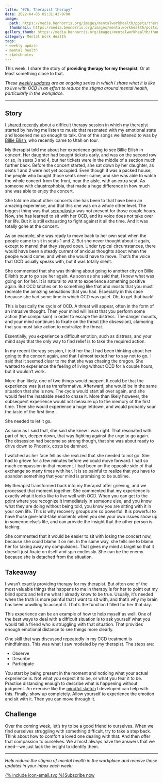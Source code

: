 ```yaml
---
title: "#76: Therapist therapy"
date: 2022-04-05 09:31:43-0700
image: 
  path: https://media.bennorris.org/images/mentalworkhealth/posts/therapist-therapy.jpg
  thumbnail: https://media.bennorris.org/images/mentalworkhealth/posts/thumbnails/therapist-therapy.jpg
gallery_thumb: https://media.bennorris.org/images/mentalworkhealth/thumbs/therapist-therapy.jpg
category: Mental Work Health
tags:
- weekly update
- mental health
- sketchnotes
---
```


This week, I share the story of **providing therapy for my therapist**. Or at least something close to that.

_These [weekly updates](https://bennorris.org/tags/weekly-update/) are an ongoing series in which I share what it is like to live with OCD in an effort to reduce the stigma around mental health, particularly in the workplace._

***

## Story

I [shared recently](https://bennorris.org/2022/03/26/playing-first-base) about a difficult therapy session in which my therapist started by having me listen to music that resonated with my emotional state and loosened me up enough to talk. One of the songs we listened to was by [Billie Eilish](https://en.wikipedia.org/wiki/Billie_Eilish), who recently came to Utah on tour.

My therapist told me about her experience going to see Billie Eilish in concert. Her daughter had bought tickets early, and was on the second row or so, in seats 3 and 4, but her tickets were in the middle of a section much further back. Before the concert started, she sat down by her daughter, as seats 1 and 2 were not yet occupied. Even though it was a packed house, the people who bought those seats never came, and she was able to watch the whole concert from the front, near the aisle, with an extra seat. As someone with claustrophobia, that made a huge difference in how much she was able to enjoy the concert.

She told me about other concerts she has been to that have been an amazing experience, and that this one was on a whole other level. The biggest thing was that [scrupulosity](https://en.wikipedia.org/wiki/Scrupulosity) was not present for those couple hours. Now, she has learned to sit with her OCD, and its voice does not take over her life. But it is still exhausting to fight against it all the time. And it was totally gone at the concert.

As an example, she was ready to move back to her own seat when the people came to sit in seats 1 and 2. But she never thought about it again, except to marvel that they stayed open. Under typical circumstances, there would have been a steady current of anxious thoughts about when the people would come, and when she would have to move. That’s the voice that OCD usually speaks with, but it was totally silent.

She commented that she was thinking about going to another city on Billie Eilish’s tour to go see her again. As soon as she said that, I knew what was going on for her. It is natural to want to experience something positive again. But OCD latches on to something like that and insists that you must recreate the amazing sensations that you had. Especially in this case because she had some time in which OCD was quiet. Oh, to get that back!

This is basically the cycle of OCD. A threat will appear, often in the form of an intrusive thought. Then your mind will insist that you perform some action (the compulsion) in order to escape the distress. The danger mounts, and your mind continues to fixate on the threat (the obsession), clamoring that you must take action to neutralize the threat.

Essentially, you experience a difficult emotion, such as distress, and your mind says that the only way to find relief is to take the required action.

In my recent therapy session, I told her that I had been thinking about her going to the concert again, and that I almost texted her to say not to go. I said that it seemed clear to me that she was chasing the dragon. She wanted to experience the feeling of living without OCD for a couple hours, but it wouldn’t work. 

More than likely, one of two things would happen. It could be that the experience was just as transformative. Afterward, she would be in the same situation that she is now. The cycle would start all over again, and she would feel the insatiable need to chase it. More than likely however, the subsequent experience would not measure up to the memory of the first time. Then she would experience a huge letdown, and would probably sour the taste of the first time.

She needed to let it go.

As soon as I said that, she said she knew I was right. That resonated with part of her, deeper down, that was fighting against the urge to go again. The obsession had become so strong though, that she was about ready to drive down to Phoenix, costs be damned.

I watched as her face fell as she realized that she needed to not go. She had to grieve for a few minutes before we could move forward. I had so much compassion in that moment. I had been on the opposite side of that exchange so many times with her. It is so painful to realize that you have to abandon something that your mind is promising to be sublime.

My therapist transformed back into my therapist after grieving, and we processed that moment together. She commented that my experience is exactly what it looks like to live well with OCD. When you can get to the point where you recognize it immediately in someone else, and you know what they are doing without being told, you know you are sitting with it in your own life. This is why recovery groups are so powerful. It is powerful to have those give-and-take moments when you see your own issues show up in someone else’s life, and can provide the insight that the other person is lacking.

She commented that it would be easier to sit with losing the concert now, because she could blame it on me. In the same way, she tells me to blame her for taking away my compulsions. That gives my mind a target so that it doesn’t just fixate on itself and spin endlessly. She can be the enemy because she is detached from the situation.


## Takeaway

I wasn’t exactly providing therapy for my therapist. But often one of the most valuable things that happens to me in therapy is for her to point out my blind spots and tell me what I already know to be true. Usually, it’s needed when the truth is more painful that I want to sit with, and that’s why my brain has been unwilling to accept it. That’s the function I filled for her that day.

This experience can be an example of how to help myself as well. One of the best ways to deal with a difficult situation is to ask yourself what you would tell a friend who is struggling with that situation. That provides enough emotional distance to see things more clearly.

One skill that was discussed repeatedly in my OCD treatment is mindfulness. This was what I saw modeled by my therapist. The steps are:

- Observe
- Describe
- Participate

You start by being present in the moment and noticing what your actual experience is. Not what you expect it to be, or what you fear it to be. Practice distancing enough to describe what is happening without judgment. An exercise like the [mindful sketch](https://bennorris.org/mindful-sketch-template/) I developed can help with this. Finally, show up completely. Allow yourself to experience the emotion and sit with it. Then you can move through it.


## Challenge

Over the coming week, let’s try to be a good friend to ourselves. When we find ourselves struggling with something difficult, try to take a step back. Think about how to comfort a loved one dealing with that. And then offer that compassion to ourselves. We almost always have the answers that we need—we just lack the insight to identify them.

***

_Help reduce the stigma of mental health in the workplace and receive these updates in your inbox each week:_

<a href="https://bennorris.org/subscribe/mwh/" class="btn"><span class="icon">{% include icon-email.svg %}</span>Subscribe now</a>
